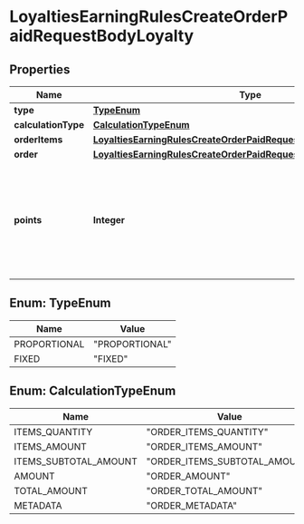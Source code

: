 

# LoyaltiesEarningRulesCreateOrderPaidRequestBodyLoyalty


## Properties

| Name | Type | Description |
|------------ | ------------- | ------------- |
|**type** | [**TypeEnum**](#TypeEnum) |  |
|**calculationType** | [**CalculationTypeEnum**](#CalculationTypeEnum) |  |
|**orderItems** | [**LoyaltiesEarningRulesCreateOrderPaidRequestBodyLoyaltyOrderItems**](LoyaltiesEarningRulesCreateOrderPaidRequestBodyLoyaltyOrderItems.md) |  |
|**order** | [**LoyaltiesEarningRulesCreateOrderPaidRequestBodyLoyaltyOrder**](LoyaltiesEarningRulesCreateOrderPaidRequestBodyLoyaltyOrder.md) |  |
|**points** | **Integer** | Defines how the points will be added to the loyalty card. FIXED adds a fixed number of points. |



## Enum: TypeEnum

| Name | Value |
|---- | -----|
| PROPORTIONAL | &quot;PROPORTIONAL&quot; |
| FIXED | &quot;FIXED&quot; |



## Enum: CalculationTypeEnum

| Name | Value |
|---- | -----|
| ITEMS_QUANTITY | &quot;ORDER_ITEMS_QUANTITY&quot; |
| ITEMS_AMOUNT | &quot;ORDER_ITEMS_AMOUNT&quot; |
| ITEMS_SUBTOTAL_AMOUNT | &quot;ORDER_ITEMS_SUBTOTAL_AMOUNT&quot; |
| AMOUNT | &quot;ORDER_AMOUNT&quot; |
| TOTAL_AMOUNT | &quot;ORDER_TOTAL_AMOUNT&quot; |
| METADATA | &quot;ORDER_METADATA&quot; |



